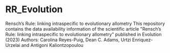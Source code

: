 # RR_Evolution
Rensch’s Rule: linking intraspecific to evolutionary allometry
This repository contains the data availability information of the scientific article "Rensch’s Rule: linking intraspecific to evolutionary allometry" published in Evolution (2023)
Authors: Carolina Reyes-Puig, Dean C. Adams, Urtzi Enriquez-Urzelai and Antigoni Kaliontzopoulou
